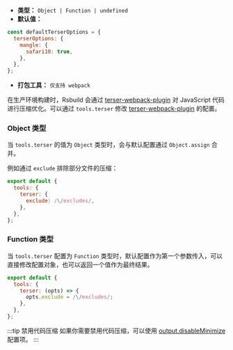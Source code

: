- **类型：** `Object | Function | undefined`
- **默认值：**

```js
const defaultTerserOptions = {
  terserOptions: {
    mangle: {
      safari10: true,
    },
  },
};
```

- **打包工具：** `仅支持 webpack`

在生产环境构建时，Rsbuild 会通过 [terser-webpack-plugin](https://github.com/webpack-contrib/terser-webpack-plugin) 对 JavaScript 代码进行压缩优化。可以通过 `tools.terser` 修改 [terser-webpack-plugin](https://github.com/webpack-contrib/terser-webpack-plugin) 的配置。

### Object 类型

当 `tools.terser` 的值为 `Object` 类型时，会与默认配置通过 `Object.assign` 合并。

例如通过 `exclude` 排除部分文件的压缩：

```js
export default {
  tools: {
    terser: {
      exclude: /\/excludes/,
    },
  },
};
```

### Function 类型

当 `tools.terser` 配置为 `Function` 类型时，默认配置作为第一个参数传入，可以直接修改配置对象，也可以返回一个值作为最终结果。

```js
export default {
  tools: {
    terser: (opts) => {
      opts.exclude = /\/excludes/;
    },
  },
};
```

:::tip 禁用代码压缩
如果你需要禁用代码压缩，可以使用 [output.disableMinimize](https://rsbuild.dev/zh/config/output/disableminimize) 配置项。
:::
